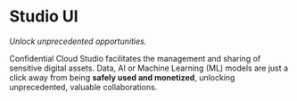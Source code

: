 # Studio UI

*Unlock unprecedented opportunities.*

Confidential Cloud Studio facilitates the management and sharing of sensitive digital assets. Data, AI or Machine Learning (ML) models are just a click away from being **safely used and monetized**, unlocking unprecedented, valuable collaborations.